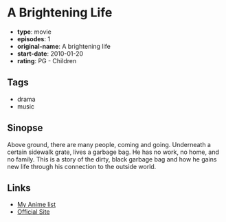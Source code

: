 # A Brightening Life

-   **type**: movie
-   **episodes**: 1
-   **original-name**: A brightening life
-   **start-date**: 2010-01-20
-   **rating**: PG - Children

## Tags

-   drama
-   music

## Sinopse

Above ground, there are many people, coming and going. Underneath a certain sidewalk grate, lives a garbage bag. He has no work, no home, and no family. This is a story of the dirty, black garbage bag and how he gains new life through his connection to the outside world.

## Links

-   [My Anime list](https://myanimelist.net/anime/40628/A_Brightening_Life)
-   [Official Site](http://aki-kono.com/movie/)
